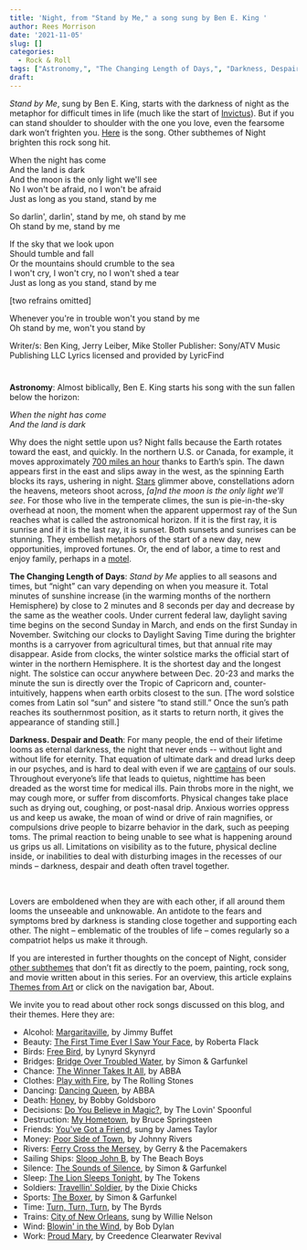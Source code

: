 ```yaml
---
title: 'Night, from "Stand by Me," a song sung by Ben E. King '
author: Rees Morrison
date: '2021-11-05'
slug: []
categories:
  - Rock & Roll
tags: ["Astronomy,", "The Changing Length of Days,", "Darkness, Despair and Death", ]
draft: 
---
```


*Stand by Me*, sung by Ben E. King, starts with the darkness of night as the metaphor for difficult times in life (much like the start of [Invictus](Invictus)).   But if you can stand shoulder to shoulder with the one you love, even the fearsome dark won’t frighten you. [Here](https://www.google.com/search?client=firefox-b-1-d&q=stand+by+me+ben+e+king) is the song.  Other subthemes of Night brighten this rock song hit.

<!--more-->

When the night has come  
And the land is dark  
And the moon is the only light we'll see  
No I won't be afraid, no I won't be afraid  
Just as long as you stand, stand by me

So darlin', darlin', stand by me, oh stand by me  
Oh stand by me, stand by me

If the sky that we look upon  
Should tumble and fall  
Or the mountains should crumble to the sea  
I won't cry, I won't cry, no I won't shed a tear  
Just as long as you stand, stand by me  

[two refrains omitted]

Whenever you're in trouble won't you stand by me  
Oh stand by me, won't you stand by 

Writer/s: Ben King, Jerry Leiber, Mike Stoller 
Publisher: Sony/ATV Music Publishing LLC
Lyrics licensed and provided by LyricFind

# <poem lyric end>

**Astronomy**:   Almost biblically, Ben E. King starts his song with the sun fallen below the horizon:

*When the night has come*  
*And the land is dark*  

Why does the night settle upon us?  Night falls because the Earth rotates toward the east, and quickly.  In the northern U.S. or Canada, for example, it moves approximately [700 miles an hour](https://earthsky.org/earth/how-fast-would-you-have-to-drive-a-car-to-keep-a-sunset-in-view/)  thanks to Earth’s spin.  The dawn appears first in the east and slips away in the west, as the spinning Earth blocks its rays, ushering in night.   [Stars](Starry) glimmer above, constellations adorn the heavens, meteors shoot across, *[a]nd the moon is the only light we'll see*.   For those who live in the temperate climes, the sun is pie-in-the-sky overhead at noon, the moment when the apparent uppermost ray of the Sun reaches what is called the astronomical horizon. If it is the first ray, it is sunrise and if it is the last ray, it is sunset.  Both sunsets and sunrises can be stunning. They embellish metaphors of the start of a new day, new opportunities, improved fortunes. Or, the end of labor, a time to rest and enjoy family, perhaps in a [motel](happened).    

**The Changing Length of Days**: *Stand by Me* applies to all seasons and times, but “night” can vary depending on when you measure it.  Total minutes of sunshine increase (in the warming months of the northern Hemisphere) by close to 2 minutes and 8 seconds per day and decrease by the same as the weather cools.  Under current federal law, daylight saving time begins on the second Sunday in March, and ends on the first Sunday in November.   Switching our clocks to Daylight Saving Time during the brighter months  is a carryover from agricultural times, but that annual rite may disappear.  Aside from clocks, the winter solstice marks the official start of winter in the northern Hemisphere.  It is the shortest day and the longest night.   The solstice can occur anywhere between Dec. 20-23 and marks the minute the sun is directly over the Tropic of Capricorn and, counter-intuitively, happens when earth orbits closest to the sun.  [The word solstice comes from Latin sol “sun” and sistere “to stand still.”  Once the sun’s path reaches its southernmost position, as it starts to return north, it gives the appearance of standing still.]   

**Darkness. Despair and Death**:  For many people, the end of their lifetime looms as eternal darkness, the night that never ends -- without light and without life for eternity.  That equation of ultimate dark and dread lurks deep in our psyches, and is hard to deal with even if we are [captains](invictus) of our souls.  Throughout everyone’s life that leads to quietus, nighttime has been dreaded as the worst time for medical ills.   Pain throbs more in the night, we may cough more, or suffer from discomforts.  Physical changes take place such as drying out, coughing, or post-nasal drip.   Anxious worries oppress us and keep us awake, the moan of wind or drive of rain magnifies, or compulsions drive people to bizarre behavior in the dark, such as peeping toms.  The primal reaction to being unable to see what is happening around us grips us all.  Limitations on visibility as to the future, physical decline inside,  or inabilities to deal with disturbing images in the recesses of our minds – darkness, despair and death often travel together.  

&nbsp;

Lovers are emboldened when they are with each other, if all around them looms the unseeable and unknowable.  An antidote to the fears and symptoms bred by darkness is standing close together and supporting each other.  The night – emblematic of the troubles of life – comes regularly so a compatriot helps us make it through.

If you are interested in further thoughts on the concept of Night, consider [other subthemes]() that don’t fit as directly to the poem, painting, rock song, and movie written about in this series.  For an overview, this article explains [Themes from Art](http://bit.ly/3sRXopI) or click on the navigation bar, About.

We invite you to read about other rock songs discussed on this blog, and their themes.  Here they are: 

* Alcohol: [Margaritaville](https://themesfromart.com/post/2021-02-01-alcohol-margaritaville-buffet/alcoholmargarita/), by Jimmy Buffet
* Beauty: [The First Time Ever I Saw Your Face](https://themesfromart.com/post/2021-04-21-beautyflack/beautyflack/), by Roberta Flack
* Birds: [Free Bird]( https://themesfromart.com/post/2021-06-07-birds-free-bird-a-song-by-lynyrd-skynyrd/birdsfreebird/), by Lynyrd Skynyrd
* Bridges: [Bridge Over Troubled Water](https://themesfromart.com/post/2021-07-26-bridges-from-bridge-over-troubled-waters-a-song-by-simon-garfunkel/bridgestroubled/), by Simon & Garfunkel
* Chance: [The Winner Takes It All](https://themesfromart.com/post/2021-03-14-chancechurch/chancechurch/), by ABBA
* Clothes: [Play with Fire](https://themesfromart.com/post/2021-08-30-clothes-from-play-with-fire-a-song-by-the-rolling-stones/clothesfire/), by The Rolling Stones
* Dancing: [Dancing Queen](https://themesfromart.com/post/2021-09-10-dancing-from-dancing-queen-a-song-by-abba/dancingabba/), by ABBA
* Death: [Honey](https://themesfromart.com/post/2021-05-03-death-from-honey-sung-by-bobby-goldsboro/deathhoney/), by Bobby Goldsboro
* Decisions: [Do You Believe in Magic?](https://themesfromart.com/post/2021-02-08-decisions-from-do-you-believe-in-magic-a-song-by-the-lovin-spoonful/decisionsmagicspoonful/), by The Lovin' Spoonful
* Destruction:	[My Hometown](https://themesfromart.com/post/2021-02-18-destruction-from-my-hometown-a-rock-ballad-by-bruce-springsteen/destructhometown/), by Bruce Springsteen
* Friends: [You've Got a Friend](https://themesfromart.com/post/2021-06-20-friends-you-ve-got-a-friend-a-song-by-carol-king-sung-by-james-taylor/friendstaylor/), sung by James Taylor
* Money: [Poor Side of Town](https://themesfromart.com/post/2021-10-15-money-from-poor-side-of-town-a-song-by-johnny-rivers/moneypoor/), by Johnny Rivers
* Rivers: [Ferry Cross the Mersey](https://themesfromart.com/post/2021-10-02-rivers-from-ferry-cross-the-mersey-a-song-by-gerry-the-pacemakers/riversferry/), by Gerry & the Pacemakers
* Sailing Ships: [Sloop John B](https://themesfromart.com/post/2021-06-27-sailingships-from-sloop-john-b-a-rock-song-by-the-beach-boys/sailingshipsjohnb/), by The Beach Boys
* Silence: [The Sounds of Silence](https://themesfromart.com/post/2021-04-08-silencesounds/silencesounds/), by Simon & Garfunkel
* Sleep: [The Lion Sleeps Tonight](https://themesfromart.com/post/2021-09-22-sleep-from-the-lion-sleeps-tonight-a-song-by-the-tokens/sleeplion/), by The Tokens
* Soldiers: [Travellin' Soldier](https://themesfromart.com/post/2021-08-02-soldiers-from-travellin-soldier-a-song-by-the-chicks/soldierschicks/), by the Dixie Chicks
* Sports: [The Boxer](https://themesfromart.com/post/2021-07-12-sports-from-the-boxer-a-song-by-simon-garfunkel/sportsboxer/), by Simon & Garfunkel
* Time:	[Turn, Turn, Turn](https://themesfromart.com/post/2021-03-08-time-from-turn-turn-turn-by-the-byrds/timeturnturn/), by The Byrds
* Trains: [City of New Orleans](https://themesfromart.com/post/2021-05-10-trainsorleans/trainsorleans/), sung by Willie Nelson
* Wind: [Blowin' in the Wind](https://themesfromart.com/post/2021-08-12-wind-from-blowin-in-the-wind-a-song-by-bob-dylan/windblowin/), by Bob Dylan
* Work:	 [Proud Mary](https://themesfromart.com/post/2021-02-26-workproud/workproud/), by Creedence Clearwater Revival

